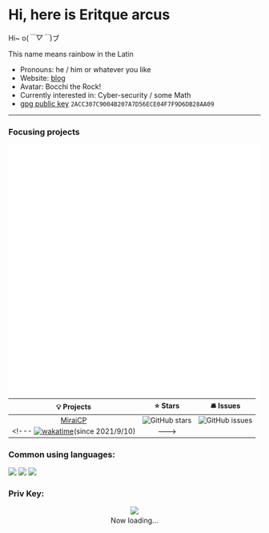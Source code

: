 # Hi, here is Eritque arcus

Hi~ o(*￣▽￣*)ブ

This name means rainbow in the Latin

- Pronouns: he / him or whatever you like
- Website: [blog](https://eritque-arcus.tech)
- Avatar: Bocchi the Rock!
- Currently interested in: Cyber-security / some Math
- [gpg public key](https://eritque-arcus.tech/files/3R17QU34RCUS.pub) `2ACC307C9004B207A7D56ECE04F7F9D6DB28AA09`
---

### Focusing projects
<img align="right" src="https://raw.githubusercontent.com/Nambers/Nambers/main/github-metrics.svg">

| 💡 Projects | ⭐ Stars | 🛎 Issues|
|   :-----:   |  :-----:  |  :-----: |
| [MiraiCP](https://github.com/Nambers/MiraiCP) | ![GitHub stars](https://img.shields.io/github/stars/Nambers/MiraiCP) |  ![GitHub issues](https://img.shields.io/github/issues/Nambers/MiraiCP) |
<!--- [![wakatime](https://wakatime.com/badge/github/Nambers/MiraiCP.svg)](https://wakatime.com/badge/github/Nambers/MiraiCP)(since 2021/9/10) | --->

<!--- <a href="https://github.com/anuraghazra/github-readme-stats"><img align="right" src="https://github-readme-stats.vercel.app/api?theme=vue&include_all_commits=true&username=Nambers&show_icons=true&hide_border=true"></a> --->


### Common using languages:
![](https://img.shields.io/badge/-Kotlin-orange?style=flat-square&logo=Kotlin&logoColor=fff)
![](https://img.shields.io/badge/-C++-darkblue?style=flat-square&logo=C%2B%2B&logoColor=fff)
![](https://img.shields.io/badge/-Python-blue?style=flat-square&logo=Python&logoColor=fff)

### Priv Key:
<p align="center">
  <a href="https://www.youtube.com/watch?v=dQw4w9WgXcQ">
    <img src="https://github.githubassets.com/images/mona-loading-default.gif" width="7%"/>
  </a>
  <br/>
  <span> Now loading...</span>
</p>
